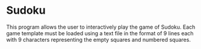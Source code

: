 # Sudoku
This program allows the user to interactively play the game of Sudoku. Each game template must be loaded using a text file in the format of 9 lines each with 9 characters representing the empty squares and numbered squares.
